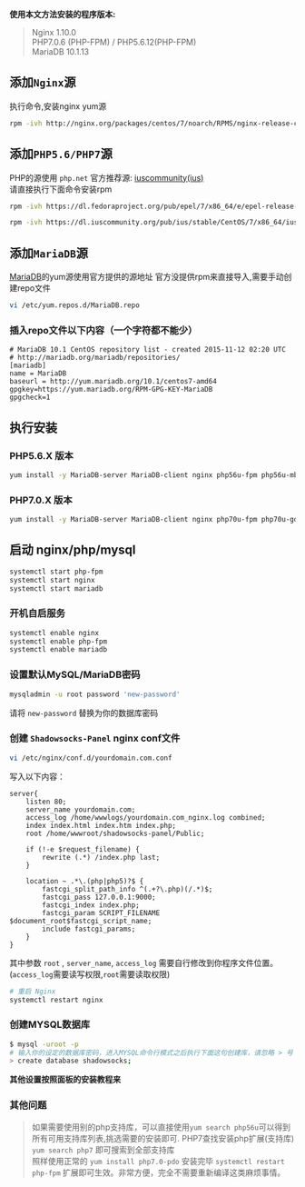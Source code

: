 **使用本文方法安装的程序版本:**
> Nginx 1.10.0  
> PHP7.0.6 (PHP-FPM) / PHP5.6.12(PHP-FPM)  
> MariaDB 10.1.13  

## 添加`Nginx`源  

执行命令,安装nginx yum源  
```bash
rpm -ivh http://nginx.org/packages/centos/7/noarch/RPMS/nginx-release-centos-7-0.el7.ngx.noarch.rpm 
```


## 添加`PHP5.6/PHP7`源  
PHP的源使用 `php.net` 官方推荐源: [iuscommunity(ius)](https://iuscommunity.org)  
请直接执行下面命令安装rpm  
```bash
rpm -ivh https://dl.fedoraproject.org/pub/epel/7/x86_64/e/epel-release-7-7.noarch.rpm

rpm -ivh https://dl.iuscommunity.org/pub/ius/stable/CentOS/7/x86_64/ius-release-1.0-14.ius.centos7.noarch.rpm
```

## 添加`MariaDB`源
[MariaDB](http://mariadb.org)的yum源使用官方提供的源地址
官方没提供rpm来直接导入,需要手动创建repo文件

```bash
vi /etc/yum.repos.d/MariaDB.repo
```
### 插入repo文件以下内容（一个字符都不能少）  
```vim
# MariaDB 10.1 CentOS repository list - created 2015-11-12 02:20 UTC
# http://mariadb.org/mariadb/repositories/
[mariadb]
name = MariaDB
baseurl = http://yum.mariadb.org/10.1/centos7-amd64
gpgkey=https://yum.mariadb.org/RPM-GPG-KEY-MariaDB
gpgcheck=1
```

## 执行安装

### PHP5.6.X 版本
```bash
yum install -y MariaDB-server MariaDB-client nginx php56u-fpm php56u-mbstring php56u-bcmath php56u-mcrypt php56u-xmlrpc php56u-pdo php56u-xml php56u-xmlrpc php56u-mysqlnd php56u-gd php56u-opcache
```

### PHP7.0.X 版本
```bash
yum install -y MariaDB-server MariaDB-client nginx php70u-fpm php70u-gd php70u-json php70u-intl php70u-mbstring php70u-mcrypt php70u-mysqlnd php70u-opcache php70u-pdo php70u-pdo-dblib php70u-process php70u-pgsql php70u-recode php70u-xml php70u-xmlrpc php70u-cli
```

## 启动 nginx/php/mysql
```bash
systemctl start php-fpm
systemctl start nginx
systemctl start mariadb
```

### 开机自启服务
```bash
systemctl enable nginx
systemctl enable php-fpm
systemctl enable mariadb
```

### 设置默认MySQL/MariaDB密码

```bash
mysqladmin -u root password 'new-password'
```
请将 `new-password` 替换为你的数据库密码

### 创建 `Shadowsocks-Panel` nginx conf文件
```bash
vi /etc/nginx/conf.d/yourdomain.com.conf
```
写入以下内容：

```nginx
server{
    listen 80;
    server_name yourdomain.com;
    access_log /home/wwwlogs/yourdomain.com_nginx.log combined;
    index index.html index.htm index.php;
    root /home/wwwroot/shadowsocks-panel/Public;

    if (!-e $request_filename) {
        rewrite (.*) /index.php last;
    }

    location ~ .*\.(php|php5)?$ {
        fastcgi_split_path_info ^(.+?\.php)(/.*)$;
        fastcgi_pass 127.0.0.1:9000;
        fastcgi_index index.php;
        fastcgi_param SCRIPT_FILENAME $document_root$fastcgi_script_name;
        include fastcgi_params;
    }
}

```
其中参数 `root` , `server_name`, `access_log` 需要自行修改到你程序文件位置。(`access_log`需要读写权限,`root`需要读取权限)

```bash
# 重启 Nginx
systemctl restart nginx
```

### 创建MYSQL数据库
```bash
$ mysql -uroot -p
# 输入你的设定的数据库密码，进入MYSQL命令行模式之后执行下面这句创建库，请忽略 > 号
> create database shadowsocks;
```

**其他设置按照面板的安装教程来**

### 其他问题
> 如果需要使用别的php支持库，可以直接使用`yum search php56u`可以得到所有可用支持库列表,挑选需要的安装即可.
> PHP7查找安装php扩展(支持库) `yum search php7` 即可搜索到全部支持库  
> 照样使用正常的 `yum install php7.0-pdo` 安装完毕 `systemctl restart php-fpm` 扩展即可生效。非常方便，完全不需要重新编译这类麻烦事情。
